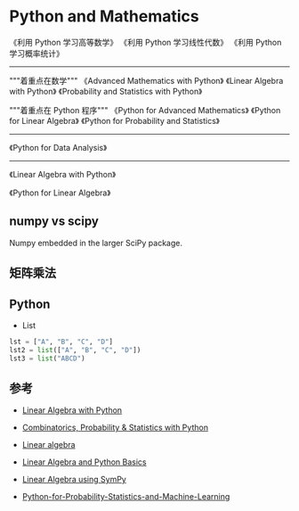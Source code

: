 # Python and Mathematics

《利用 Python 学习高等数学》
《利用 Python 学习线性代数》
《利用 Python 学习概率统计》

---

"""着重点在数学"""
《Advanced Mathematics with Python》
《Linear Algebra with Python》
《Probability and Statistics with Python》

"""着重点在 Python 程序"""
《Python for Advanced Mathematics》
《Python for Linear Algebra》
《Python for Probability and Statistics》

---

《Python for Data Analysis》

---

《Linear Algebra with Python》

《Python for Linear Algebra》

## numpy vs scipy

Numpy embedded in the larger SciPy package.

## 矩阵乘法

## Python

* List

```python
lst = ["A", "B", "C", "D"]
lst2 = list(["A", "B", "C", "D"])
lst3 = list("ABCD")
```

## 参考

* [Linear Algebra with Python](http://www.math.umbc.edu/~campbell/Computers/Python/linalg.html)

* [Combinatorics, Probability & Statistics with Python](http://www.math.umbc.edu/~campbell/Computers/Python/probstat.html)

* [Linear algebra](https://docs.scipy.org/doc/numpy/reference/routines.linalg.html)

* [Linear Algebra and Python Basics](http://rlhick.people.wm.edu/stories/linear-algebra-python-basics.html)

* [Linear Algebra using SymPy](http://nbviewer.jupyter.org/github/nicoguaro/AdvancedMath/blob/master/Notebooks/Linear%20Algebra.ipynb)

* [Python-for-Probability-Statistics-and-Machine-Learning](https://github.com/unpingco/Python-for-Probability-Statistics-and-Machine-Learning)
